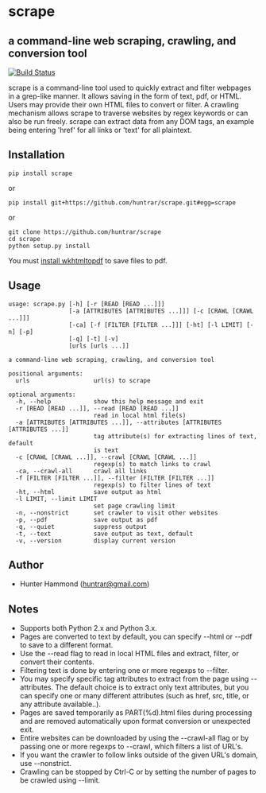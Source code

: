 # scrape

## a command-line web scraping, crawling, and conversion tool
[![Build Status](https://travis-ci.org/huntrar/scrape.svg?branch=master)](https://travis-ci.org/huntrar/scrape)

scrape is a command-line tool used to quickly extract and filter webpages in a grep-like manner. It allows saving in the form of text, pdf, or HTML. Users may provide their own HTML files to convert or filter. A crawling mechanism allows scrape to traverse websites by regex keywords or can also be run freely. scrape can extract data from any DOM tags, an example being entering 'href' for all links or 'text' for all plaintext.

## Installation
    pip install scrape

or

    pip install git+https://github.com/huntrar/scrape.git#egg=scrape

or

    git clone https://github.com/huntrar/scrape
    cd scrape
    python setup.py install

You must [install wkhtmltopdf](https://github.com/pdfkit/pdfkit/wiki/Installing-WKHTMLTOPDF) to save files to pdf.

## Usage
    usage: scrape.py [-h] [-r [READ [READ ...]]]
                     [-a [ATTRIBUTES [ATTRIBUTES ...]]] [-c [CRAWL [CRAWL ...]]]
                     [-ca] [-f [FILTER [FILTER ...]]] [-ht] [-l LIMIT] [-n] [-p]
                     [-q] [-t] [-v]
                     [urls [urls ...]]
    
    a command-line web scraping, crawling, and conversion tool
    
    positional arguments:
      urls                  url(s) to scrape
    
    optional arguments:
      -h, --help            show this help message and exit
      -r [READ [READ ...]], --read [READ [READ ...]]
                            read in local html file(s)
      -a [ATTRIBUTES [ATTRIBUTES ...]], --attributes [ATTRIBUTES [ATTRIBUTES ...]]
                            tag attribute(s) for extracting lines of text, default
                            is text
      -c [CRAWL [CRAWL ...]], --crawl [CRAWL [CRAWL ...]]
                            regexp(s) to match links to crawl
      -ca, --crawl-all      crawl all links
      -f [FILTER [FILTER ...]], --filter [FILTER [FILTER ...]]
                            regexp(s) to filter lines of text
      -ht, --html           save output as html
      -l LIMIT, --limit LIMIT
                            set page crawling limit
      -n, --nonstrict       set crawler to visit other websites
      -p, --pdf             save output as pdf
      -q, --quiet           suppress output
      -t, --text            save output as text, default
      -v, --version         display current version

## Author
* Hunter Hammond (huntrar@gmail.com)

## Notes
* Supports both Python 2.x and Python 3.x.
* Pages are converted to text by default, you can specify --html or --pdf to save to a different format.
* Use the --read flag to read in local HTML files and extract, filter, or convert their contents.
* Filtering text is done by entering one or more regexps to --filter.
* You may specify specific tag attributes to extract from the page using --attributes. The default choice is to extract only text attributes, but you can specify one or many different attributes (such as href, src, title, or any attribute available..).
* Pages are saved temporarily as PART(%d).html files during processing and are removed automatically upon format conversion or unexpected exit.
* Entire websites can be downloaded by using the --crawl-all flag or by passing one or more regexps to --crawl, which filters a list of URL's.
* If you want the crawler to follow links outside of the given URL's domain, use --nonstrict.
* Crawling can be stopped by Ctrl-C or by setting the number of pages to be crawled using --limit.

